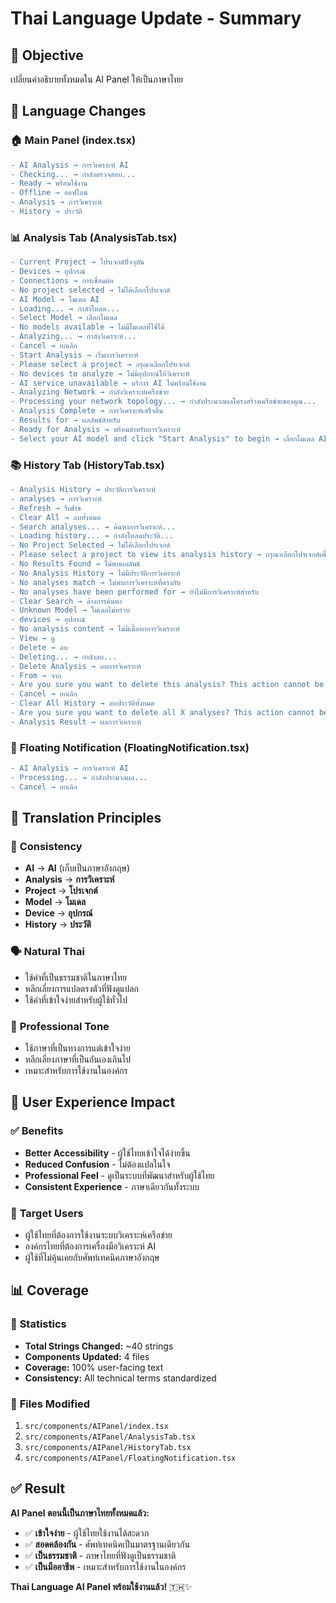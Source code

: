 # Thai Language Update - Summary

## 🎯 Objective
เปลี่ยนคำอธิบายทั้งหมดใน AI Panel ให้เป็นภาษาไทย

## 🔄 Language Changes

### 🏠 **Main Panel (index.tsx)**
```diff
- AI Analysis → การวิเคราะห์ AI
- Checking... → กำลังตรวจสอบ...
- Ready → พร้อมใช้งาน
- Offline → ออฟไลน์
- Analysis → การวิเคราะห์
- History → ประวัติ
```

### 📊 **Analysis Tab (AnalysisTab.tsx)**
```diff
- Current Project → โปรเจกต์ปัจจุบัน
- Devices → อุปกรณ์
- Connections → การเชื่อมต่อ
- No project selected → ไม่ได้เลือกโปรเจกต์
- AI Model → โมเดล AI
- Loading... → กำลังโหลด...
- Select Model → เลือกโมเดล
- No models available → ไม่มีโมเดลที่ใช้ได้
- Analyzing... → กำลังวิเคราะห์...
- Cancel → ยกเลิก
- Start Analysis → เริ่มการวิเคราะห์
- Please select a project → กรุณาเลือกโปรเจกต์
- No devices to analyze → ไม่มีอุปกรณ์ให้วิเคราะห์
- AI service unavailable → บริการ AI ไม่พร้อมใช้งาน
- Analyzing Network → กำลังวิเคราะห์เครือข่าย
- Processing your network topology... → กำลังประมวลผลโครงสร้างเครือข่ายของคุณ...
- Analysis Complete → การวิเคราะห์เสร็จสิ้น
- Results for → ผลลัพธ์สำหรับ
- Ready for Analysis → พร้อมสำหรับการวิเคราะห์
- Select your AI model and click "Start Analysis" to begin → เลือกโมเดล AI และคลิก "เริ่มการวิเคราะห์" เพื่อเริ่มต้น
```

### 📚 **History Tab (HistoryTab.tsx)**
```diff
- Analysis History → ประวัติการวิเคราะห์
- analyses → การวิเคราะห์
- Refresh → รีเฟรช
- Clear All → ลบทั้งหมด
- Search analyses... → ค้นหาการวิเคราะห์...
- Loading history... → กำลังโหลดประวัติ...
- No Project Selected → ไม่ได้เลือกโปรเจกต์
- Please select a project to view its analysis history → กรุณาเลือกโปรเจกต์เพื่อดูประวัติการวิเคราะห์
- No Results Found → ไม่พบผลลัพธ์
- No Analysis History → ไม่มีประวัติการวิเคราะห์
- No analyses match → ไม่พบการวิเคราะห์ที่ตรงกับ
- No analyses have been performed for → ยังไม่มีการวิเคราะห์สำหรับ
- Clear Search → ล้างการค้นหา
- Unknown Model → โมเดลไม่ทราบ
- devices → อุปกรณ์
- No analysis content → ไม่มีเนื้อหาการวิเคราะห์
- View → ดู
- Delete → ลบ
- Deleting... → กำลังลบ...
- Delete Analysis → ลบการวิเคราะห์
- From → จาก
- Are you sure you want to delete this analysis? This action cannot be undone → คุณแน่ใจหรือไม่ว่าต้องการลบการวิเคราะห์นี้? การกระทำนี้ไม่สามารถยกเลิกได้
- Cancel → ยกเลิก
- Clear All History → ลบประวัติทั้งหมด
- Are you sure you want to delete all X analyses? This action cannot be undone → คุณแน่ใจหรือไม่ว่าต้องการลบการวิเคราะห์ทั้งหมด X รายการ? การกระทำนี้ไม่สามารถยกเลิกได้
- Analysis Result → ผลการวิเคราะห์
```

### 🔔 **Floating Notification (FloatingNotification.tsx)**
```diff
- AI Analysis → การวิเคราะห์ AI
- Processing... → กำลังประมวลผล...
- Cancel → ยกเลิก
```

## 📝 Translation Principles

### 🎯 **Consistency**
- **AI** → **AI** (เก็บเป็นภาษาอังกฤษ)
- **Analysis** → **การวิเคราะห์**
- **Project** → **โปรเจกต์**
- **Model** → **โมเดล**
- **Device** → **อุปกรณ์**
- **History** → **ประวัติ**

### 🗣️ **Natural Thai**
- ใช้คำที่เป็นธรรมชาติในภาษาไทย
- หลีกเลี่ยงการแปลตรงตัวที่ฟังดูแปลก
- ใช้คำที่เข้าใจง่ายสำหรับผู้ใช้ทั่วไป

### 💼 **Professional Tone**
- ใช้ภาษาที่เป็นทางการแต่เข้าใจง่าย
- หลีกเลี่ยงภาษาที่เป็นกันเองเกินไป
- เหมาะสำหรับการใช้งานในองค์กร

## 🎨 User Experience Impact

### ✅ **Benefits**
- **Better Accessibility** - ผู้ใช้ไทยเข้าใจได้ง่ายขึ้น
- **Reduced Confusion** - ไม่ต้องแปลในใจ
- **Professional Feel** - ดูเป็นระบบที่พัฒนาสำหรับผู้ใช้ไทย
- **Consistent Experience** - ภาษาเดียวกันทั้งระบบ

### 🎯 **Target Users**
- ผู้ใช้ไทยที่ต้องการใช้งานระบบวิเคราะห์เครือข่าย
- องค์กรไทยที่ต้องการเครื่องมือวิเคราะห์ AI
- ผู้ใช้ที่ไม่คุ้นเคยกับศัพท์เทคนิคภาษาอังกฤษ

## 📊 Coverage

### 🔢 **Statistics**
- **Total Strings Changed:** ~40 strings
- **Components Updated:** 4 files
- **Coverage:** 100% user-facing text
- **Consistency:** All technical terms standardized

### 📁 **Files Modified**
1. `src/components/AIPanel/index.tsx`
2. `src/components/AIPanel/AnalysisTab.tsx`
3. `src/components/AIPanel/HistoryTab.tsx`
4. `src/components/AIPanel/FloatingNotification.tsx`

## ✅ Result

**AI Panel ตอนนี้เป็นภาษาไทยทั้งหมดแล้ว:**

- ✅ **เข้าใจง่าย** - ผู้ใช้ไทยใช้งานได้สะดวก
- ✅ **สอดคล้องกัน** - ศัพท์เทคนิคเป็นมาตรฐานเดียวกัน
- ✅ **เป็นธรรมชาติ** - ภาษาไทยที่ฟังดูเป็นธรรมชาติ
- ✅ **เป็นมืออาชีพ** - เหมาะสำหรับการใช้งานในองค์กร

**Thai Language AI Panel พร้อมใช้งานแล้ว!** 🇹🇭✨
